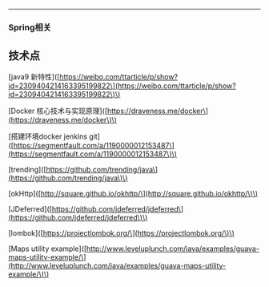 
---

### Spring相关





## 技术点

\[java9 新特性\]\([https://weibo.com/ttarticle/p/show?id=2309404214163395199822\](https://weibo.com/ttarticle/p/show?id=2309404214163395199822\)\)

\[Docker 核心技术与实现原理\]\([https://draveness.me/docker\](https://draveness.me/docker\)\)

\[搭建环境docker jenkins git\]\([https://segmentfault.com/a/1190000012153487\](https://segmentfault.com/a/1190000012153487\)\)

\[trending\]\([https://github.com/trending/java\](https://github.com/trending/java\)\)

\[okHttp\]\([http://square.github.io/okhttp/\](http://square.github.io/okhttp/\)\)

\[JDeferred\]\([https://github.com/jdeferred/jdeferred\](https://github.com/jdeferred/jdeferred\)\)

\[lombok\]\([https://projectlombok.org/\](https://projectlombok.org/\)\)

\[Maps utility example\]\([http://www.leveluplunch.com/java/examples/guava-maps-utility-example/\](http://www.leveluplunch.com/java/examples/guava-maps-utility-example/\)\)

